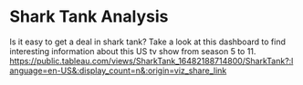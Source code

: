 # Shark Tank Analysis
Is it easy to get a deal in shark tank?
Take a look at this dashboard to find interesting information about this US tv show from season 5 to 11.
https://public.tableau.com/views/SharkTank_16482188714800/SharkTank?:language=en-US&:display_count=n&:origin=viz_share_link
